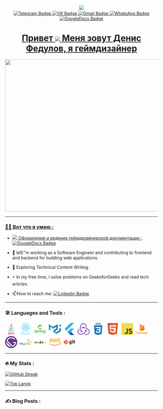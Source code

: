 <div id="header" align="center">
  <img src="https://media.giphy.com/media/a9d3bbcM3ImXe/giphy.gif" width="200"/>
  <div id="badges">
    <a href="https://t.me/DenisFedulov989">
      <img src="https://img.shields.io/badge/Telegram-blue?logo=telegram&logoColor=white" alt="Telegram Badge"/>
    </a>
    <a href="https://vk.com/idde777">
      <img src="https://img.shields.io/badge/%D0%92%20%D0%9A%D0%BE%D0%BD%D1%82%D0%B0%D0%BA%D1%82%D0%B5-blue?logo=vk&logoColor=white" alt="VK Badge"/>
    </a>
    <a href="mailto:falkone989@gmail.com">
      <img src="https://img.shields.io/badge/Gmail-red?logo=gmail&logoColor=white" alt="Gmail Badge"/>
    </a>
    <a href="https://wa.me/79612949409">
      <img src="https://img.shields.io/badge/WhatsApp-green?logo=whatsapp&logoColor=white" alt="WhatsApp Badge"/>
    </a>
    <a href="https://docs.google.com/document/d/1Gzd2WLcaIsl-QuMYNKf3B_qUNUg6HRHKZ9amuUVI5-o/edit?usp=sharing">
      <img src="https://img.shields.io/badge/Резюме-blue?logo=GoogleDocs&logoColor=white" alt="GoogleDocs Badge"/>
  </div>
  <h1>
    Привет
    <img src="https://media.giphy.com/media/hvRJCLFzcasrR4ia7z/giphy.gif" width="30px"/>
    Меня зовут Денис Федулов, я геймдизайнер
  </h1>
</div>
<div align="center">
  <img src="https://media.giphy.com/media/v1.Y2lkPTc5MGI3NjExdGN3YTlyNTY5bjBuZjMyaWwwaGJhMGwwZmw0OWJ4MWc2ZzhnYmU0aiZlcD12MV9pbnRlcm5hbF9naWZfYnlfaWQmY3Q9Zw/6hoKQifMan35m/giphy.gif" width="700" height="500"/>
</div>

---

### :woman_technologist: Вот что я умею :
- <img src="https://media.giphy.com/media/WUlplcMpOCEmTGBtBW/giphy.gif" width="30"> Оформление и ведение геймдизайнерской документации :  [![GoogleDocs Badge](https://img.shields.io/badge/GoogleDocs-blue?style=flat&logo=GoogleDocs&logoColor=white)](https://drive.google.com/drive/folders/1kF3uklDAJWMTNyVRaLRtK43lsBYel24j?usp=sharing)
- :telescope: IвЂ™m working as a Software Engineer and contributing to frontend and backend for building web applications.

- :seedling: Exploring Technical Content Writing.

- :zap: In my free time, I solve problems on GeeksforGeeks and read tech articles.

- :mailbox:How to reach me: [![Linkedin Badge](https://img.shields.io/badge/-kakbar-blue?style=flat&logo=Linkedin&logoColor=white)](your-linkedin-url)

---

### :hammer_and_wrench: Languages and Tools :
<div>
  <img src="https://github.com/devicons/devicon/blob/master/icons/java/java-original-wordmark.svg" title="Java" alt="Java" width="40" height="40"/>&nbsp;
  <img src="https://github.com/devicons/devicon/blob/master/icons/react/react-original-wordmark.svg" title="React" alt="React" width="40" height="40"/>&nbsp;
  <img src="https://github.com/devicons/devicon/blob/master/icons/spring/spring-original-wordmark.svg" title="Spring" alt="Spring" width="40" height="40"/>&nbsp;
  <img src="https://github.com/devicons/devicon/blob/master/icons/materialui/materialui-original.svg" title="Material UI" alt="Material UI" width="40" height="40"/>&nbsp;
  <img src="https://github.com/devicons/devicon/blob/master/icons/flutter/flutter-original.svg" title="Flutter" alt="Flutter" width="40" height="40"/>&nbsp;
  <img src="https://github.com/devicons/devicon/blob/master/icons/redux/redux-original.svg" title="Redux" alt="Redux " width="40" height="40"/>&nbsp;
  <img src="https://github.com/devicons/devicon/blob/master/icons/css3/css3-plain-wordmark.svg"  title="CSS3" alt="CSS" width="40" height="40"/>&nbsp;
  <img src="https://github.com/devicons/devicon/blob/master/icons/html5/html5-original.svg" title="HTML5" alt="HTML" width="40" height="40"/>&nbsp;
  <img src="https://github.com/devicons/devicon/blob/master/icons/javascript/javascript-original.svg" title="JavaScript" alt="JavaScript" width="40" height="40"/>&nbsp;
  <img src="https://github.com/devicons/devicon/blob/master/icons/firebase/firebase-plain-wordmark.svg" title="Firebase" alt="Firebase" width="40" height="40"/>&nbsp;
  <img src="https://github.com/devicons/devicon/blob/master/icons/gatsby/gatsby-original.svg" title="Gatsby"  alt="Gatsby" width="40" height="40"/>&nbsp;
  <img src="https://github.com/devicons/devicon/blob/master/icons/mysql/mysql-original-wordmark.svg" title="MySQL"  alt="MySQL" width="40" height="40"/>&nbsp;
  <img src="https://github.com/devicons/devicon/blob/master/icons/nodejs/nodejs-original-wordmark.svg" title="NodeJS" alt="NodeJS" width="40" height="40"/>&nbsp;
  <img src="https://github.com/devicons/devicon/blob/master/icons/amazonwebservices/amazonwebservices-plain-wordmark.svg" title="AWS" alt="AWS" width="40" height="40"/>&nbsp;
  <img src="https://github.com/devicons/devicon/blob/master/icons/git/git-original-wordmark.svg" title="Git" **alt="Git" width="40" height="40"/>
</div>

---

### :fire: My Stats :
[![GitHub Streak](http://github-readme-streak-stats.herokuapp.com?user=your-github-username&theme=dark&background=000000)](https://git.io/streak-stats)

[![Top Langs](https://github-readme-stats.vercel.app/api/top-langs/?username=your-github-username&layout=compact&theme=vision-friendly-dark)](https://github.com/anuraghazra/github-readme-stats)

---

### :writing_hand: Blog Posts :
<!-- BLOG-POST-LIST:START -->
<!-- BLOG-POST-LIST:END -->


